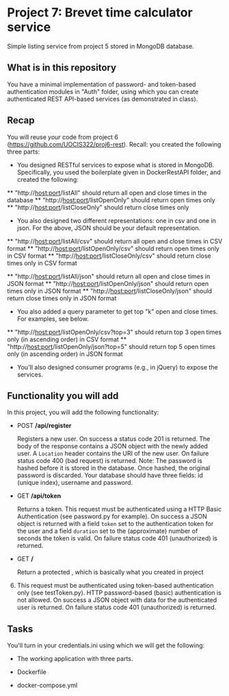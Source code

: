 # Project 7: Brevet time calculator service

Simple listing service from project 5 stored in MongoDB database.

## What is in this repository

You have a minimal implementation of password- and token-based authentication modules in "Auth" folder, using which you can create authenticated REST API-based services (as demonstrated in class). 

## Recap 

You will reuse *your* code from project
6 (https://github.com/UOCIS322/proj6-rest). Recall: you created the 
following three parts: 

* You designed RESTful services to expose what is stored in MongoDB.
Specifically, you used the boilerplate given in DockerRestAPI folder, and
created the following:

** "http://<host:port>/listAll" should return all open and close times in the database
** "http://<host:port>/listOpenOnly" should return open times only
** "http://<host:port>/listCloseOnly" should return close times only

* You also designed two different representations: one in csv and one 
 in json. For the above, JSON should be your default representation. 

** "http://<host:port>/listAll/csv" should return all open and close times in CSV format
** "http://<host:port>/listOpenOnly/csv" should return open times only in CSV format
** "http://<host:port>/listCloseOnly/csv" should return close times only in CSV format

** "http://<host:port>/listAll/json" should return all open and close times in JSON format
** "http://<host:port>/listOpenOnly/json" should return open times only in JSON format
** "http://<host:port>/listCloseOnly/json" should return close times only in JSON format

* You also added a query parameter to get top "k" open and close
times. For examples, see below.

** "http://<host:port>/listOpenOnly/csv?top=3" should return top 3 open times only (in ascending order) in CSV format 
** "http://<host:port>/listOpenOnly/json?top=5" should return top 5 open times only (in ascending order) in JSON format

* You'll also designed consumer programs (e.g., in jQuery) to expose the services.

## Functionality you will add

In this project, you will add the following functionality:

- POST **/api/register**

    Registers a new user. On success a status code 201 is returned. The body of the response contains
a JSON object with the newly added user. A `Location` header contains the URI
of the new user. On failure status code 400 (bad request) is returned. Note: The 
password is hashed before it is stored in the database. Once hashed, the original 
password is discarded. Your database should have three fields: id (unique index),
username and password. 

- GET **/api/token**

    Returns a token. This request must be authenticated using a HTTP Basic
Authentication (see password.py for example). On success a JSON object is returned 
with a field `token` set to the authentication token for the user and 
a field `duration` set to the (approximate) number of seconds the token is 
valid. On failure status code 401 (unauthorized) is returned.

- GET **/<resource>**

    Return a protected <resource>, which is basically what you created in project
6. This request must be authenticated using token-based authentication only
   (see testToken.py). HTTP password-based (basic) authentication is not 
allowed. On success a JSON object with data for the authenticated user is 
returned. On failure status code 401 (unauthorized) is returned.

## Tasks

You'll turn in your credentials.ini using which we will get the following:

* The working application with three parts.

* Dockerfile

* docker-compose.yml
